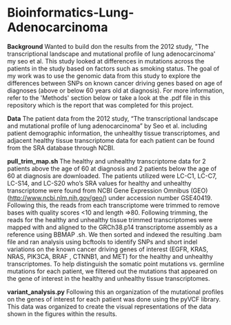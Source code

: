 # Bioinformatics-Lung-Adenocarcinoma

**Background**
Wanted to build don the results from the 2012 study, "The transcriptional landscape and mutational profile of lung adenocarcinoma' my seo et al. This study looked at differences in mutations across the patients in the study based on factors such as smoking status. The goal of my work was to use the genomic data from this study to explore the differences between SNPs on known cancer driving genes based on age of diagnoses (above or below 60 years old at diagnosis). For more information, refer to the 'Methods' section below or take a look at the .pdf file in this repository which is the report that was completed for this project.

**Data**
The patient data from the 2012 study, “The transcriptional landscape and mutational profile of lung adenocarcinoma” by Seo et al. including patient demographic information, the unhealthy tissue transcriptomes, and adjacent healthy tissue transcriptome data for each patient can be found from the SRA database through NCBI.

**pull_trim_map.sh**
The healthy and unhealthy transcriptome data for 2 patients above the age of 60 at diagnosis and 2 patients below the age of 60 at diagnosis are downloaded. The patients utilized were LC-C1, LC-C7, LC-S14, and LC-S20 who’s SRA values for healthy and unhealthy transcriptome were found from NCBI Gene Expression Omnibus (GEO) (http://www.ncbi.nlm.nih.gov/geo/) under accession number GSE40419. Following this, the reads from each transcriptome were trimmed to remove bases with quality scores <10 and length =>80. Following trimming, the reads for the healthy and unhealthy tissue trimmed transcriptomes were mapped with and aligned to the GRCh38.p14 transcriptome assembly as a reference using BBMAP .sh. We then sorted and indexed the resulting .bam file and ran analysis using bcftools to identify SNPs and short indel variations on the known cancer driving genes of interest (EGFR, KRAS, NRAS, PIK3CA, BRAF , CTNNB1, and MET) for the healthy and unhealthy transcriptomes. To help distinguish the somatic point mutations vs. germline mutations for each patient, we filtered out the mutations that appeared on the gene of interest in the healthy and unhealthy tissue transcriptomes. 

**variant_analysis.py**
Following this an organization of the mutational profiles on the genes of interest for each patient was done using the pyVCF library.
This data was organized to create the visual representations of the data shown in the figures within the results.
